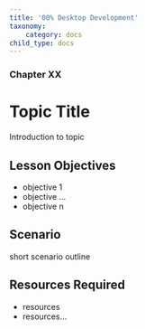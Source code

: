 ```yaml
---
title: '00% Desktop Development'
taxonomy:
    category: docs
child_type: docs
---
```


### Chapter XX

# Topic Title

Introduction to topic

## Lesson Objectives

*	objective 1
*	objective ...
*	objective n

## Scenario

short scenario outline

## Resources Required

* resources
* resources...

